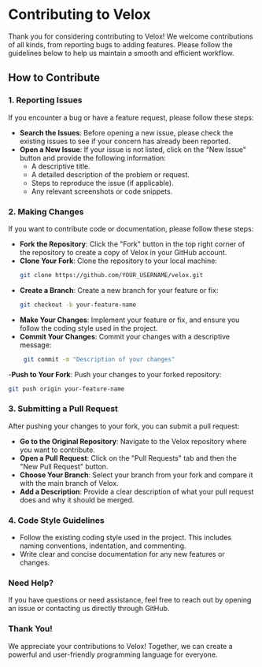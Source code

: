 # Contributing to Velox

Thank you for considering contributing to Velox! We welcome contributions of all kinds, from reporting bugs to adding features. Please follow the guidelines below to help us maintain a smooth and efficient workflow.

## How to Contribute

### 1. Reporting Issues

If you encounter a bug or have a feature request, please follow these steps:

- **Search the Issues**: Before opening a new issue, please check the existing issues to see if your concern has already been reported.
- **Open a New Issue**: If your issue is not listed, click on the "New Issue" button and provide the following information:
  - A descriptive title.
  - A detailed description of the problem or request.
  - Steps to reproduce the issue (if applicable).
  - Any relevant screenshots or code snippets.

### 2. Making Changes

If you want to contribute code or documentation, please follow these steps:

- **Fork the Repository**: Click the "Fork" button in the top right corner of the repository to create a copy of Velox in your GitHub account.
- **Clone Your Fork**: Clone the repository to your local machine:
  ```bash
  git clone https://github.com/YOUR_USERNAME/velox.git
  ```
- **Create a Branch**: Create a new branch for your feature or fix:
  ```bash
  git checkout -b your-feature-name
   ```
- **Make Your Changes**: Implement your feature or fix, and ensure you follow the coding style used in the project.
- **Commit Your Changes**: Commit your changes with a descriptive message:
  ```bash
   git commit -m "Description of your changes"
  ```
-**Push to Your Fork**: Push your changes to your forked repository:
 ```bash
git push origin your-feature-name
   ```


### 3. Submitting a Pull Request
After pushing your changes to your fork, you can submit a pull request:

- **Go to the Original Repository**: Navigate to the Velox repository where you want to contribute.
- **Open a Pull Request**: Click on the "Pull Requests" tab and then the "New Pull Request" button.
- **Choose Your Branch**: Select your branch from your fork and compare it with the main branch of Velox.
- **Add a Description**: Provide a clear description of what your pull request does and why it should be merged.


### 4. Code Style Guidelines
- Follow the existing coding style used in the project. This includes naming conventions, indentation, and commenting.
- Write clear and concise documentation for any new features or changes.


### Need Help?
If you have questions or need assistance, feel free to reach out by opening an issue or contacting us directly through GitHub.


### Thank You!
We appreciate your contributions to Velox! Together, we can create a powerful and user-friendly programming language for everyone.
